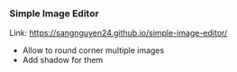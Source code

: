 ### Simple Image Editor
Link: https://sangnguyen24.github.io/simple-image-editor/
- Allow to round corner multiple images
- Add shadow for them